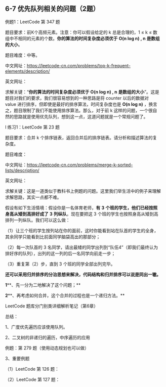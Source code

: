 ## 6-7 优先队列相关的问题（2题）

例题1：LeetCode 第 347 题

题目要求：前K个高频元素。注意：你可以假设给定的 k 总是合理的，1 ≤ k ≤ 数组中不相同的元素的个数。**你的算法的时间复杂度必须优于** **O(n log n) , n** **是数组的大小**。

题目难度：中等。

中文网址：https://leetcode-cn.com/problems/top-k-frequent-elements/description/

英文网址：

求解关键：“**你的算法的时间复杂度必须优于** **O(n log n) , n** **是数组的大小**”。这是题目对我们的要求，我们很容易想到的一种思路是将 counter 以后的数据对 value 进行排序，但即使是最好的排序算法，时间复杂度也是 **O(n log n)** ，换言之，题目限制了我们不能使用排序算法。那么，对于前 k 这样的问题，一个很自然的思路就是使用优先队列，想到这一点，这道问题就是一个常规问题了。

l  练习1：LeetCode 第 23 题

题目要求：合并 k 个排序链表，返回合并后的排序链表。请分析和描述算法的复杂度。

题目难度：

中文网址：https://leetcode-cn.com/problems/merge-k-sorted-lists/description/

英文网址：

求解关键：这是一道类似于教科书上例题的问题。这里我们举生活中的例子来理解求解思路，其实一点都不难。

假设有如下生活情境：假设你是一名体育老师，**有** **3** **个班的学生，他们已经按照身高从矮到高排好成了** **3** **列纵队**，现在要把这 3 个班的学生也按照身高从矮到高排列一列纵队。我们可以这么做：

（1）让三个班的学生按列站在你的面前，这时你能看到站在队首的学生的全身，其余同学只能看到比前面同学脑袋高出的那部分；

（2）每一次队首的 3 名同学，请出最矮的同学出列到“队伍4”（即我们最终认为排好序的队列），出列的这一列的后一名同学向前走一步；

（3）重复第（2）步，直到 3 个班的同学全部出列完毕。

**还可以采用归并排序的分治思想来解决，代码结构和归并排序可以说是同出一辙。**

**1****、先一分为二地解决了这个问题；**

**2****、再考虑如何合并，这个合并的过程也是一个递归方法。**



LeetCode 题库分门别类详细解析笔记（第6章）

总结：

1、广度优先遍历应该使用队列。

2、二叉树的非递归的遍历，中序遍历的应用

 

例题：第 279 题（使用动态规划也可以做）

3、重要例题

（1）LeetCode 第 126 题：

（2）LeetCode 第 127 题：

 

 